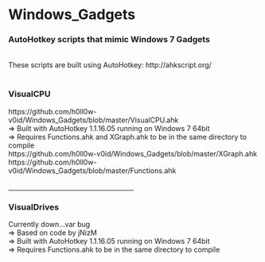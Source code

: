 Windows_Gadgets
=======



<h3>AutoHotkey scripts that mimic Windows 7 Gadgets</h3>
<br>
These scripts are built using AutoHotkey: http://ahkscript.org/
<br>
<br>
<h3>VisualCPU</h3> https://github.com/h0ll0w-v0id/Windows_Gadgets/blob/master/VisualCPU.ahk
<br>
=> Built with AutoHotkey 1.1.16.05 running on Windows 7 64bit
<br>
=> Requires Functions.ahk and XGraph.ahk to be in the same directory to compile
<br>
https://github.com/h0ll0w-v0id/Windows_Gadgets/blob/master/XGraph.ahk
<br>
https://github.com/h0ll0w-v0id/Windows_Gadgets/blob/master/Functions.ahk
<br>
<br>
<hr width=50%>
<h3>VisualDrives</h3>
Currently down...var bug
<br>
=> Based on code by jNizM
<br>
=> Built with AutoHotkey 1.1.16.05 running on Windows 7 64bit
<br>
=> Requires Functions.ahk to be in the same directory to compile
<br>
<br>
